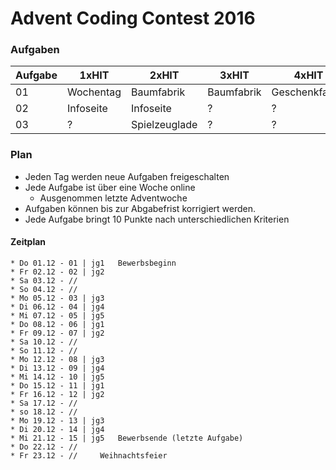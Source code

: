# Advent Coding Contest 2016

### Aufgaben
Aufgabe | 1xHIT | 2xHIT | 3xHIT | 4xHIT | 5xHIT 
--------|-------|-------|-------|-------|-------
01      | Wochentag | Baumfabrik | Baumfabrik | Geschenkfabrik | Geschenkfabrik
02      | Infoseite | Infoseite | ? | ? | ?
03      | ? | Spielzeuglade | ? | ? | ?

### Plan
* Jeden Tag werden neue Aufgaben freigeschalten
* Jede Aufgabe ist über eine Woche online
    * Ausgenommen letzte Adventwoche
* Aufgaben können bis zur Abgabefrist korrigiert werden.
* Jede Aufgabe bringt 10 Punkte nach unterschiedlichen Kriterien

#### Zeitplan
```
* Do 01.12 - 01 | jg1   Bewerbsbeginn
* Fr 02.12 - 02 | jg2
* Sa 03.12 - //
* So 04.12 - //
* Mo 05.12 - 03 | jg3
* Di 06.12 - 04 | jg4
* Mi 07.12 - 05 | jg5
* Do 08.12 - 06 | jg1
* Fr 09.12 - 07 | jg2
* Sa 10.12 - //
* So 11.12 - //
* Mo 12.12 - 08 | jg3
* Di 13.12 - 09 | jg4
* Mi 14.12 - 10 | jg5
* Do 15.12 - 11 | jg1
* Fr 16.12 - 12 | jg2
* Sa 17.12 - //
* so 18.12 - //
* Mo 19.12 - 13 | jg3
* Di 20.12 - 14 | jg4
* Mi 21.12 - 15 | jg5   Bewerbsende (letzte Aufgabe)
* Do 22.12 - //
* Fr 23.12 - //     Weihnachtsfeier
```
